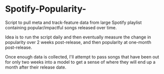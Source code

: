 # Spotify-Popularity-
Script to pull meta and track-feature data from large Spotify playlist containing popular/impactful songs released over time. 

Idea is to run the script daily and then eventually measure the change in popularity over 2 weeks post-release, and then popularity at one-month post-release.

Once enough data is collected, I'll attempt to pass songs that have been out for only two weeks into a model to get a sense of where they will end up a month after their release date. 
